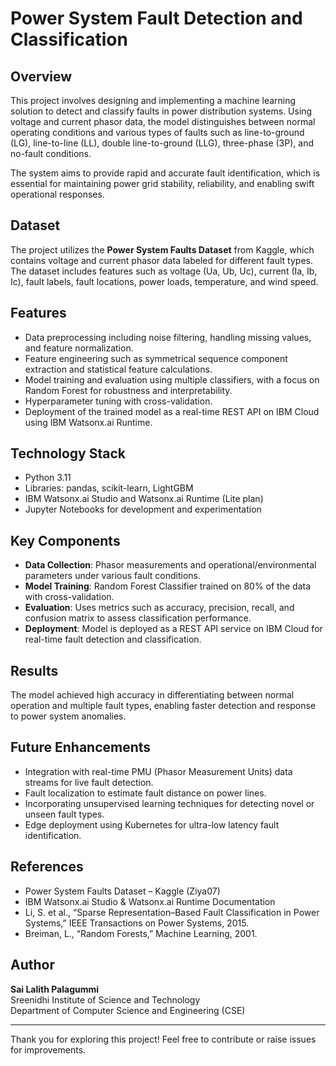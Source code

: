 # Power System Fault Detection and Classification

## Overview
This project involves designing and implementing a machine learning solution to detect and classify faults in power distribution systems. Using voltage and current phasor data, the model distinguishes between normal operating conditions and various types of faults such as line-to-ground (LG), line-to-line (LL), double line-to-ground (LLG), three-phase (3P), and no-fault conditions.

The system aims to provide rapid and accurate fault identification, which is essential for maintaining power grid stability, reliability, and enabling swift operational responses.

## Dataset
The project utilizes the **Power System Faults Dataset** from Kaggle, which contains voltage and current phasor data labeled for different fault types. The dataset includes features such as voltage (Ua, Ub, Uc), current (Ia, Ib, Ic), fault labels, fault locations, power loads, temperature, and wind speed.

## Features
- Data preprocessing including noise filtering, handling missing values, and feature normalization.
- Feature engineering such as symmetrical sequence component extraction and statistical feature calculations.
- Model training and evaluation using multiple classifiers, with a focus on Random Forest for robustness and interpretability.
- Hyperparameter tuning with cross-validation.
- Deployment of the trained model as a real-time REST API on IBM Cloud using IBM Watsonx.ai Runtime.

## Technology Stack
- Python 3.11
- Libraries: pandas, scikit-learn, LightGBM
- IBM Watsonx.ai Studio and Watsonx.ai Runtime (Lite plan)
- Jupyter Notebooks for development and experimentation

## Key Components
- **Data Collection**: Phasor measurements and operational/environmental parameters under various fault conditions.
- **Model Training**: Random Forest Classifier trained on 80% of the data with cross-validation.
- **Evaluation**: Uses metrics such as accuracy, precision, recall, and confusion matrix to assess classification performance.
- **Deployment**: Model is deployed as a REST API service on IBM Cloud for real-time fault detection and classification.

## Results
The model achieved high accuracy in differentiating between normal operation and multiple fault types, enabling faster detection and response to power system anomalies.

## Future Enhancements
- Integration with real-time PMU (Phasor Measurement Units) data streams for live fault detection.
- Fault localization to estimate fault distance on power lines.
- Incorporating unsupervised learning techniques for detecting novel or unseen fault types.
- Edge deployment using Kubernetes for ultra-low latency fault identification.

## References
- Power System Faults Dataset – Kaggle (Ziya07)
- IBM Watsonx.ai Studio & Watsonx.ai Runtime Documentation
- Li, S. et al., “Sparse Representation–Based Fault Classification in Power Systems,” IEEE Transactions on Power Systems, 2015.
- Breiman, L., “Random Forests,” Machine Learning, 2001.

## Author
**Sai Lalith Palagummi**  
Sreenidhi Institute of Science and Technology  
Department of Computer Science and Engineering (CSE)

---

Thank you for exploring this project! Feel free to contribute or raise issues for improvements.
